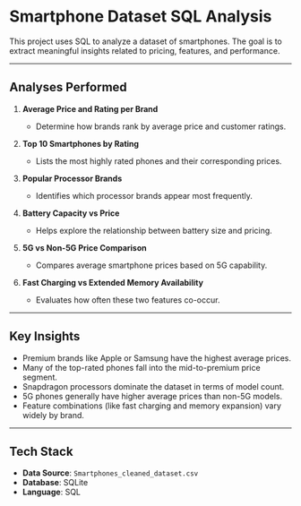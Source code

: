 # Smartphone Dataset SQL Analysis

This project uses SQL to analyze a dataset of smartphones. The goal is to extract meaningful insights related to pricing, features, and performance.

---

##  Analyses Performed

1. **Average Price and Rating per Brand**
   - Determine how brands rank by average price and customer ratings.

2. **Top 10 Smartphones by Rating**
   - Lists the most highly rated phones and their corresponding prices.

3. **Popular Processor Brands**
   - Identifies which processor brands appear most frequently.

4. **Battery Capacity vs Price**
   - Helps explore the relationship between battery size and pricing.

5. **5G vs Non-5G Price Comparison**
   - Compares average smartphone prices based on 5G capability.

6. **Fast Charging vs Extended Memory Availability**
   - Evaluates how often these two features co-occur.

---

##  Key Insights

- Premium brands like Apple or Samsung have the highest average prices.
- Many of the top-rated phones fall into the mid-to-premium price segment.
- Snapdragon processors dominate the dataset in terms of model count.
- 5G phones generally have higher average prices than non-5G models.
- Feature combinations (like fast charging and memory expansion) vary widely by brand.

---

##  Tech Stack

- **Data Source**: `Smartphones_cleaned_dataset.csv`
- **Database**: SQLite
- **Language**: SQL
